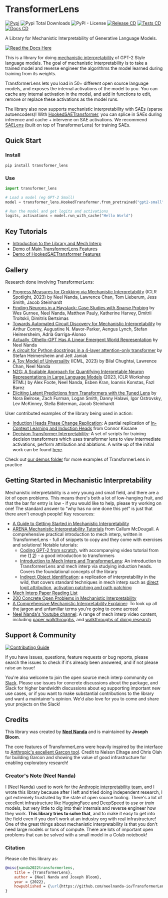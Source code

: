 # TransformerLens

<!-- Status Icons -->
[![Pypi](https://img.shields.io/pypi/v/transformer-lens?color=blue)](https://pypi.org/project/transformer-lens/)
![Pypi Total Downloads](https://img.shields.io/pepy/dt/transformer_lens?color=blue) ![PyPI -
License](https://img.shields.io/pypi/l/transformer_lens?color=blue) [![Release
CD](https://github.com/neelnanda-io/TransformerLens/actions/workflows/release.yml/badge.svg)](https://github.com/neelnanda-io/TransformerLens/actions/workflows/release.yml)
[![Tests
CD](https://github.com/neelnanda-io/TransformerLens/actions/workflows/checks.yml/badge.svg)](https://github.com/neelnanda-io/TransformerLens/actions/workflows/checks.yml)
[![Docs
CD](https://github.com/neelnanda-io/TransformerLens/actions/workflows/gh-pages.yml/badge.svg)](https://github.com/neelnanda-io/TransformerLens/actions/workflows/gh-pages.yml)

A Library for Mechanistic Interpretability of Generative Language Models.

[![Read the Docs
Here](https://img.shields.io/badge/-Read%20the%20Docs%20Here-blue?style=for-the-badge&logo=Read-the-Docs&logoColor=white&link=https://neelnanda-io.github.io/TransformerLens/)](https://neelnanda-io.github.io/TransformerLens/)

This is a library for doing [mechanistic
interpretability](https://distill.pub/2020/circuits/zoom-in/) of GPT-2 Style language models. The
goal of mechanistic interpretability is to take a trained model and reverse engineer the algorithms
the model learned during training from its weights.

TransformerLens lets you load in 50+ different open source language models, and exposes the internal
activations of the model to you. You can cache any internal activation in the model, and add in
functions to edit, remove or replace these activations as the model runs.

The library also now supports mechanistic interpretability with SAEs (sparse autoencoders)! With [HookedSAETransformer](https://colab.research.google.com/github/neelnanda-io/TransformerLens/blob/main/demos/Hooked_SAE_Transformer_Demo.ipynb), you can splice in SAEs during inference and cache + intervene on SAE activations. We recommend [SAELens](https://github.com/jbloomAus/SAELens) (built on top of TransformerLens) for training SAEs.

## Quick Start

### Install

```shell
pip install transformer_lens
```

### Use

```python
import transformer_lens

# Load a model (eg GPT-2 Small)
model = transformer_lens.HookedTransformer.from_pretrained("gpt2-small")

# Run the model and get logits and activations
logits, activations = model.run_with_cache("Hello World")
```

## Key Tutorials

* [Introduction to the Library and Mech
  Interp](https://arena-ch1-transformers.streamlit.app/[1.2]_Intro_to_Mech_Interp)
* [Demo of Main TransformerLens Features](https://neelnanda.io/transformer-lens-demo)
* [Demo of HookedSAETransformer Features](https://colab.research.google.com/github/neelnanda-io/TransformerLens/blob/main/demos/Hooked_SAE_Transformer_Demo.ipynb)

## Gallery

Research done involving TransformerLens:

<!-- If you change this also change docs/source/content/gallery.md -->
* [Progress Measures for Grokking via Mechanistic
  Interpretability](https://arxiv.org/abs/2301.05217) (ICLR Spotlight, 2023) by Neel Nanda, Lawrence
  Chan, Tom Lieberum, Jess Smith, Jacob Steinhardt
* [Finding Neurons in a Haystack: Case Studies with Sparse
  Probing](https://arxiv.org/abs/2305.01610) by Wes Gurnee, Neel Nanda, Matthew Pauly, Katherine
  Harvey, Dmitrii Troitskii, Dimitris Bertsimas
* [Towards Automated Circuit Discovery for Mechanistic
  Interpretability](https://arxiv.org/abs/2304.14997) by Arthur Conmy, Augustine N. Mavor-Parker,
  Aengus Lynch, Stefan Heimersheim, Adrià Garriga-Alonso
* [Actually, Othello-GPT Has A Linear Emergent World Representation](https://neelnanda.io/othello)
  by Neel Nanda
* [A circuit for Python docstrings in a 4-layer attention-only
  transformer](https://www.alignmentforum.org/posts/u6KXXmKFbXfWzoAXn/a-circuit-for-python-docstrings-in-a-4-layer-attention-only)
  by Stefan Heimersheim and Jett Janiak
* [A Toy Model of Universality](https://arxiv.org/abs/2302.03025) (ICML, 2023) by Bilal Chughtai,
  Lawrence Chan, Neel Nanda
* [N2G: A Scalable Approach for Quantifying Interpretable Neuron Representations in Large Language
  Models](https://openreview.net/forum?id=ZB6bK6MTYq) (2023, ICLR Workshop RTML) by Alex Foote, Neel
  Nanda, Esben Kran, Ioannis Konstas, Fazl Barez
* [Eliciting Latent Predictions from Transformers with the Tuned
  Lens](https://arxiv.org/abs/2303.08112) by Nora Belrose, Zach Furman, Logan Smith, Danny Halawi,
  Igor Ostrovsky, Lev McKinney, Stella Biderman, Jacob Steinhardt

User contributed examples of the library being used in action:

* [Induction Heads Phase Change
  Replication](https://colab.research.google.com/github/ckkissane/induction-heads-transformer-lens/blob/main/Induction_Heads_Phase_Change.ipynb):
  A partial replication of [In-Context Learning and Induction
  Heads](https://transformer-circuits.pub/2022/in-context-learning-and-induction-heads/index.html)
  from Connor Kissane
* [Decision Transformer
  Interpretability](https://github.com/jbloomAus/DecisionTransformerInterpretability): A set of
  scripts for training decision transformers which uses transformer lens to view intermediate
  activations, perform attribution and ablations. A write up of the initial work can be found
  [here](https://www.lesswrong.com/posts/bBuBDJBYHt39Q5zZy/decision-transformer-interpretability).

Check out [our demos folder](https://github.com/neelnanda-io/TransformerLens/tree/main/demos) for
more examples of TransformerLens in practice

## Getting Started in Mechanistic Interpretability

Mechanistic interpretability is a very young and small field, and there are a _lot_ of open
problems. This means there's both a lot of low-hanging fruit, and that the bar for entry is low - if
you would like to help, please try working on one! The standard answer to "why has no one done this
yet" is just that there aren't enough people! Key resources:

* [A Guide to Getting Started in Mechanistic Interpretability](https://neelnanda.io/getting-started)
* [ARENA Mechanistic Interpretability Tutorials](https://arena-ch1-transformers.streamlit.app/) from
  Callum McDougall. A comprehensive practical introduction to mech interp, written in
  TransformerLens - full of snippets to copy and they come with exercises and solutions! Notable
  tutorials:
  * [Coding GPT-2 from
    scratch](https://arena-ch1-transformers.streamlit.app/[1.1]_Transformer_from_Scratch), with
    accompanying video tutorial from me ([1](https://neelnanda.io/transformer-tutorial)
    [2](https://neelnanda.io/transformer-tutorial-2)) - a good introduction to transformers
  * [Introduction to Mech Interp and
    TransformerLens](https://arena-ch1-transformers.streamlit.app/[1.2]_Intro_to_Mech_Interp): An
    introduction to TransformerLens and mech interp via studying induction heads. Covers the
    foundational concepts of the library
  * [Indirect Object
    Identification](https://arena-ch1-transformers.streamlit.app/[1.3]_Indirect_Object_Identification):
    a replication of interpretability in the wild, that covers standard techniques in mech interp
    such as [direct logit
    attribution](https://dynalist.io/d/n2ZWtnoYHrU1s4vnFSAQ519J#z=disz2gTx-jooAcR0a5r8e7LZ),
    [activation patching and path
    patching](https://www.lesswrong.com/posts/xh85KbTFhbCz7taD4/how-to-think-about-activation-patching)
* [Mech Interp Paper Reading List](https://neelnanda.io/paper-list)
* [200 Concrete Open Problems in Mechanistic
  Interpretability](https://neelnanda.io/concrete-open-problems)
* [A Comprehensive Mechanistic Interpretability Explainer](https://neelnanda.io/glossary): To look
  up all the jargon and unfamiliar terms you're going to come across!
* [Neel Nanda's Youtube channel](https://www.youtube.com/channel/UCBMJ0D-omcRay8dh4QT0doQ): A range
  of mech interp video content, including [paper
  walkthroughs](https://www.youtube.com/watch?v=KV5gbOmHbjU&list=PL7m7hLIqA0hpsJYYhlt1WbHHgdfRLM2eY&index=1),
  and [walkthroughs of doing
  research](https://www.youtube.com/watch?v=yo4QvDn-vsU&list=PL7m7hLIqA0hr4dVOgjNwP2zjQGVHKeB7T)

## Support & Community

[![Contributing
Guide](https://img.shields.io/badge/-Contributing%20Guide-blue?style=for-the-badge&logo=GitHub&logoColor=white)](https://neelnanda-io.github.io/TransformerLens/content/contributing.html)

If you have issues, questions, feature requests or bug reports, please search the issues to check if
it's already been answered, and if not please raise an issue!

You're also welcome to join the open source mech interp community on
[Slack](https://join.slack.com/t/opensourcemechanistic/shared_invite/zt-1qosyh8g3-9bF3gamhLNJiqCL_QqLFrA).
Please use issues for concrete discussions about the package, and Slack for higher bandwidth
discussions about eg supporting important new use cases, or if you want to make substantial
contributions to the library and want a maintainer's opinion. We'd also love for you to come and
share your projects on the Slack!

## Credits

This library was created by **[Neel Nanda](https://neelnanda.io)** and is maintained by **Joseph
Bloom**.

The core features of TransformerLens were heavily inspired by the interface to [Anthropic's
excellent Garcon tool](https://transformer-circuits.pub/2021/garcon/index.html). Credit to Nelson
Elhage and Chris Olah for building Garcon and showing the value of good infrastructure for enabling
exploratory research!

### Creator's Note (Neel Nanda)

I (Neel Nanda) used to work for the [Anthropic interpretability team](transformer-circuits.pub), and
I wrote this library because after I left and tried doing independent research, I got extremely
frustrated by the state of open source tooling. There's a lot of excellent infrastructure like
HuggingFace and DeepSpeed to _use_ or _train_ models, but very little to dig into their internals
and reverse engineer how they work. **This library tries to solve that**, and to make it easy to get
into the field even if you don't work at an industry org with real infrastructure! One of the great
things about mechanistic interpretability is that you don't need large models or tons of compute.
There are lots of important open problems that can be solved with a small model in a Colab notebook!

### Citation

Please cite this library as:

```BibTeX
@misc{nanda2022transformerlens,
    title = {TransformerLens},
    author = {Neel Nanda and Joseph Bloom},
    year = {2022},
    howpublished = {\url{https://github.com/neelnanda-io/TransformerLens}},
}
```
